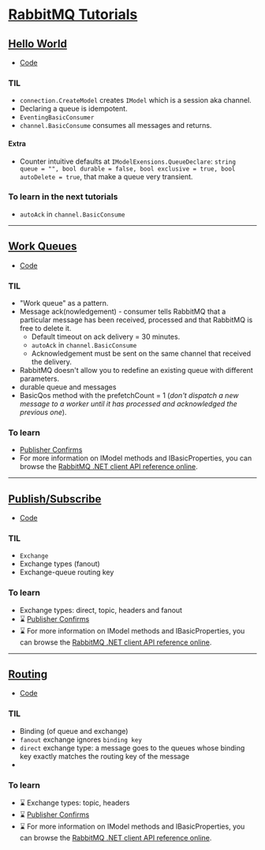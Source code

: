 # [RabbitMQ Tutorials](https://www.rabbitmq.com/getstarted.html)

## [Hello World](https://www.rabbitmq.com/tutorials/tutorial-one-dotnet.html)
* [Code](./HelloWorld)

### TIL
* `connection.CreateModel` creates `IModel` which is a session aka channel.
* Declaring a queue is idempotent.
* `EventingBasicConsumer`
* `channel.BasicConsume` consumes all messages and returns.

#### Extra
* Counter intuitive defaults at `IModelExensions.QueueDeclare`: `string queue = "", bool durable = false, bool exclusive = true, bool autoDelete = true`, that make a queue very transient.

### To learn in the next tutorials
* `autoAck` in `channel.BasicConsume`

---

## [Work Queues](https://www.rabbitmq.com/tutorials/tutorial-two-dotnet.html)
* [Code](./WorkQueues)

### TIL
* "Work queue" as a pattern.
* Message ack(nowledgement) - consumer tells RabbitMQ that a particular message has been received, processed and that RabbitMQ is free to delete it.
  * Default timeout on ack delivery = 30 minutes.
  * `autoAck` in `channel.BasicConsume`
  * Acknowledgement must be sent on the same channel that received the delivery.
* RabbitMQ doesn't allow you to redefine an existing queue with different parameters.
* durable queue and messages
* BasicQos method with the prefetchCount = 1 (*don't dispatch a new message to a worker until it has processed and acknowledged the previous one*).

### To learn
* [Publisher Confirms](https://www.rabbitmq.com/confirms.html)
* For more information on IModel methods and IBasicProperties, you can browse the [RabbitMQ .NET client API reference online](https://rabbitmq.github.io/rabbitmq-dotnet-client/api/RabbitMQ.Client.html).

---

## [Publish/Subscribe](https://www.rabbitmq.com/tutorials/tutorial-three-dotnet.html)
* [Code](./PublishSubscribe)

### TIL
* `Exchange`
* Exchange types (fanout)
* Exchange-queue routing key

### To learn
* Exchange types: direct, topic, headers and fanout
* ⌛ [Publisher Confirms](https://www.rabbitmq.com/confirms.html)
* ⌛ For more information on IModel methods and IBasicProperties, you can browse the [RabbitMQ .NET client API reference online](https://rabbitmq.github.io/rabbitmq-dotnet-client/api/RabbitMQ.Client.html).


---

## [Routing](https://www.rabbitmq.com/tutorials/tutorial-four-dotnet.html)
* [Code](./Routing)

### TIL
* Binding (of queue and exchange)
* `fanout` exchange ignores `binding key`
* `direct` exchange type: a message goes to the queues whose binding key exactly matches the routing key of the message
* 

### To learn
* ⌛ Exchange types: topic, headers
* ⌛ [Publisher Confirms](https://www.rabbitmq.com/confirms.html)
* ⌛ For more information on IModel methods and IBasicProperties, you can browse the [RabbitMQ .NET client API reference online](https://rabbitmq.github.io/rabbitmq-dotnet-client/api/RabbitMQ.Client.html).

